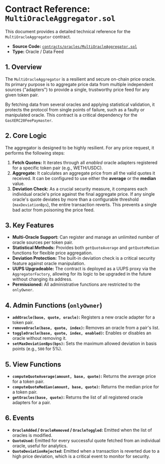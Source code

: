 # Contract Reference: `MultiOracleAggregator.sol`

This document provides a detailed technical reference for the `MultiOracleAggregator` contract.

- **Source Code:** [`contracts/oracles/MultiOracleAggregator.sol`](../../contracts/oracles/MultiOracleAggregator.sol)
- **Type:** Oracle / Data Feed

## 1. Overview

The `MultiOracleAggregator` is a resilient and secure on-chain price oracle. Its primary purpose is to aggregate price data from multiple independent sources ("adapters") to provide a single, trustworthy price feed for any given token pair.

By fetching data from several oracles and applying statistical validation, it protects the protocol from single points of failure, such as a faulty or manipulated oracle. This contract is a critical dependency for the `GasXERC20FeePaymaster`.



## 2. Core Logic

The aggregator is designed to be highly resilient. For any price request, it performs the following steps:

1.  **Fetch Quotes:** It iterates through all *enabled* oracle adapters registered for a specific token pair (e.g., WETH/USDC).
2.  **Aggregate:** It calculates an aggregate price from all the valid quotes it received. It can be configured to use either the **average** or the **median** value.
3.  **Deviation Check:** As a crucial security measure, it compares each individual oracle's price against the final aggregate price. If any single oracle's quote deviates by more than a configurable threshold (`maxDeviationBps`), the entire transaction reverts. This prevents a single bad actor from poisoning the price feed.

## 3. Key Features

- **Multi-Oracle Support:** Can register and manage an unlimited number of oracle sources per token pair.
- **Statistical Methods:** Provides both `getQuoteAverage` and `getQuoteMedian` functions for flexible price aggregation.
- **Deviation Protection:** The built-in deviation check is a critical security feature against oracle manipulation.
- **UUPS Upgradeable:** The contract is deployed as a UUPS proxy via the `AggregatorFactory`, allowing for its logic to be upgraded in the future without changing its address.
- **Permissioned:** All administrative functions are restricted to the `onlyOwner`.

## 4. Admin Functions (`onlyOwner`)

- **`addOracle(base, quote, oracle)`:** Registers a new oracle adapter for a token pair.
- **`removeOracle(base, quote, index)`:** Removes an oracle from a pair's list.
- **`toggleOracle(base, quote, index, enabled)`:** Enables or disables an oracle without removing it.
- **`setMaxDeviationBps(bps)`:** Sets the maximum allowed deviation in basis points (e.g., `500` for 5%).

## 5. View Functions

- **`computeQuoteAverage(amount, base, quote)`:** Returns the average price for a token pair.
- **`computeQuoteMedian(amount, base, quote)`:** Returns the median price for a token pair.
- **`getOracles(base, quote)`:** Returns the list of all registered oracle adapters for a pair.

## 6. Events

- **`OracleAdded` / `OracleRemoved` / `OracleToggled`:** Emitted when the list of oracles is modified.
- **`QuoteUsed`:** Emitted for every successful quote fetched from an individual oracle, useful for analytics.
- **`QuoteDeviationRejected`:** Emitted when a transaction is reverted due to a high price deviation, which is a critical event to monitor for security.
